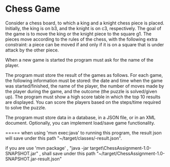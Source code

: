 # Chess Game
Consider a chess board, to which a king and a knight chess piece is placed. Initially, the king is on b3, and the knight is on c3, respectively. The goal of the game is to move the king or the knight piece to the square g1. The pieces move according to the rules of the chess, with the following extra constraint: a piece can be moved if and only if it is on a square that is under attack by the other piece.

When a new game is started the program must ask for the name of the player.

The program must store the result of the games as follows. For each game, the following information must be stored: the date and time when the game was started/finished, the name of the player, the number of moves made by the player during the game, and the outcome (the puzzle is solved/given up). The program must show a high score table in which the top 10 results are displayed. You can score the players based on the steps/time required to solve the puzzle.

The program must store data in a database, in a JSON file, or in an XML document. Optionally, you can implement load/save game functionality.

=====
when using 'mvn exec:java' to running this program, the result json will save under this path "~/target/classes/-result.json".

if you are use 'mvn package' , "java -jar target\ChessAssignment-1.0-SNAPSHOT.jar" , shall save under this path "~/target/ChessAssignment-1.0-SNAPSHOT.jar-result.json"